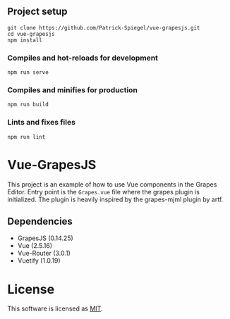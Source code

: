## Project setup
```
git clone https://github.com/Patrick-Spiegel/vue-grapesjs.git
cd vue-grapesjs
npm install
```

### Compiles and hot-reloads for development
```
npm run serve
```

### Compiles and minifies for production
```
npm run build
```

### Lints and fixes files
```
npm run lint
```
# Vue-GrapesJS

This project is an example of how to use Vue components in the Grapes Editor. Entry point is the `Grapes.vue` file where the grapes plugin is initialized. The plugin is heavily inspired by the grapes-mjml plugin by artf. 


## Dependencies
- GrapesJS (0.14.25)
- Vue (2.5.16)
- Vue-Router (3.0.1)
- Vuetify (1.0.19)

# License

This software is licensed as [MIT](https://github.com/Patrick-Spiegel/vue-grapesjs/blob/master/LICENSE.MD). 
